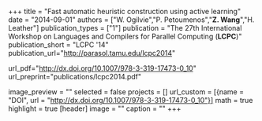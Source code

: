 +++
title = "Fast automatic heuristic construction using active learning"
date = "2014-09-01"
authors = ["W. Ogilvie","P. Petoumenos","**Z. Wang**","H. Leather"]
publication_types = ["1"]
publication = "The 27th International Workshop on Languages and Compilers for Parallel Computing (**LCPC**)"
publication_short = "LCPC '14"
publication_url="http://parasol.tamu.edu/lcpc2014"

url_pdf="http://dx.doi.org/10.1007/978-3-319-17473-0_10"
url_preprint="publications/lcpc2014.pdf"

image_preview = ""
selected = false
projects = []
url_custom = [{name = "DOI", url = "http://dx.doi.org/10.1007/978-3-319-17473-0_10"}]
math = true
highlight = true
[header]
image = ""
caption = ""
+++

